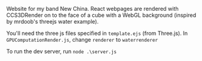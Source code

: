 Website for my band New China. React webpages are rendered with CCS3DRender on to the face of a cube with a WebGL background (inspired by mrdoob's threejs water example).

You'll need the three js files specified in `template.ejs` (from Three.js). In `GPUComputationRender.js`, change `renderer` to `waterrenderer`

To run the dev server, run `node .\server.js` 